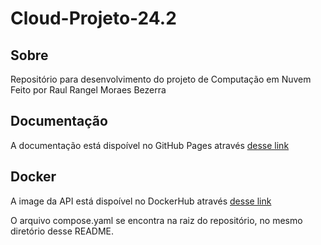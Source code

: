 # Cloud-Projeto-24.2

## Sobre

Repositório para desenvolvimento do projeto de Computação em Nuvem
Feito por Raul Rangel Moraes Bezerra

## Documentação

A documentação está dispoível no GitHub Pages através [desse link](https://www.google.com)

## Docker

A image da API está dispoível no DockerHub através [desse link](https://hub.docker.com/r/raulrangelmb/api-coin)

O arquivo compose.yaml se encontra na raiz do repositório, no mesmo diretório desse README.